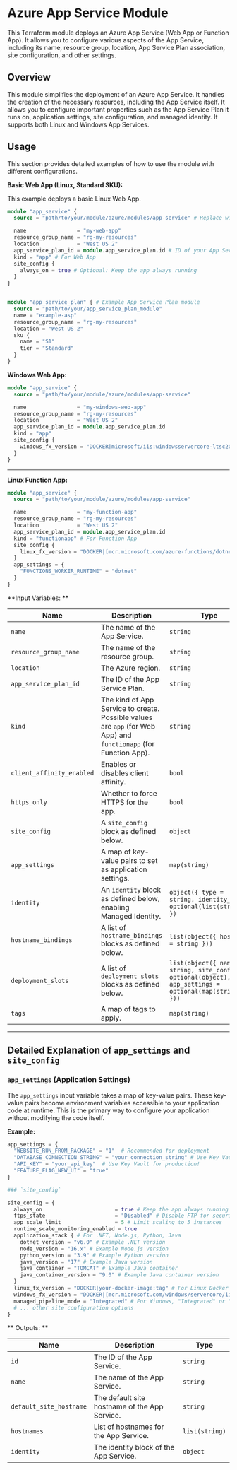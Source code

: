 # Azure App Service Module

This Terraform module deploys an Azure App Service (Web App or Function App). It allows you to configure various aspects of the App Service, including its name, resource group, location, App Service Plan association, site configuration, and other settings.

## Overview

This module simplifies the deployment of an Azure App Service. It handles the creation of the necessary resources, including the App Service itself. It allows you to configure important properties such as the App Service Plan it runs on, application settings, site configuration, and managed identity.  It supports both Linux and Windows App Services.

## Usage

This section provides detailed examples of how to use the module with different configurations.

**Basic Web App (Linux, Standard SKU):**

This example deploys a basic Linux Web App.

```terraform
module "app_service" {
  source = "path/to/your/module/azure/modules/app-service" # Replace with the actual path

  name                = "my-web-app"
  resource_group_name = "rg-my-resources"
  location            = "West US 2"
  app_service_plan_id = module.app_service_plan.id # ID of your App Service Plan
  kind = "app" # For Web App
  site_config {
    always_on = true # Optional: Keep the app always running
  }
}


module "app_service_plan" { # Example App Service Plan module
  source = "path/to/your/app_service_plan_module"
  name = "example-asp"
  resource_group_name = "rg-my-resources"
  location = "West US 2"
  sku {
    name = "S1"
    tier = "Standard"
  }
}

```

**Windows Web App:**

```terraform
module "app_service" {
  source = "path/to/your/module/azure/modules/app-service"

  name                = "my-windows-web-app"
  resource_group_name = "rg-my-resources"
  location            = "West US 2"
  app_service_plan_id = module.app_service_plan.id
  kind = "app"
  site_config {
    windows_fx_version = "DOCKER|microsoft/iis:windowsservercore-ltsc2022" # Example Docker image for Windows
  }
}

```

---

**Linux Function App:**

```terraform
module "app_service" {
  source = "path/to/your/module/azure/modules/app-service"

  name                = "my-function-app"
  resource_group_name = "rg-my-resources"
  location            = "West US 2"
  app_service_plan_id = module.app_service_plan.id
  kind = "functionapp" # For Function App
  site_config {
    linux_fx_version = "DOCKER|[mcr.microsoft.com/azure-functions/dotnet:6](https://www.google.com/search?q=https://mcr.microsoft.com/azure-functions/dotnet:6)" # Example Docker image for .NET 6 Function App
  }
  app_settings = {
    "FUNCTIONS_WORKER_RUNTIME" = "dotnet"
  }
}

```

**Input Variables: **

| Name | Description | Type | Default | Required |
|------|-------------|------|---------|----------|
| `name` | The name of the App Service. | `string` | n/a | yes |
| `resource_group_name` | The name of the resource group. | `string` | n/a | yes |
| `location` | The Azure region. | `string` | n/a | yes |
| `app_service_plan_id` | The ID of the App Service Plan. | `string` | n/a | yes |
| `kind` | The kind of App Service to create. Possible values are `app` (for Web App) and `functionapp` (for Function App). | `string` | `"app"` | no |
| `client_affinity_enabled` | Enables or disables client affinity. | `bool` | `false` | no |
| `https_only` | Whether to force HTTPS for the app. | `bool` | `false` | no |
| `site_config` | A `site_config` block as defined below. | `object` | `{}` | no |
| `app_settings` | A map of key-value pairs to set as application settings. | `map(string)` | `{}` | no |
| `identity` | An `identity` block as defined below, enabling Managed Identity. | `object({ type = string, identity_ids = optional(list(string)) })` | `null` | no |
| `hostname_bindings` | A list of `hostname_bindings` blocks as defined below. | `list(object({ hostname = string }))` | `[]` | no |
| `deployment_slots` | A list of `deployment_slots` blocks as defined below. | `list(object({ name = string, site_config = optional(object), app_settings = optional(map(string)) }))` | `[]` | no |
| `tags` | A map of tags to apply. | `map(string)` | `{}` | no |

---

## Detailed Explanation of `app_settings` and `site_config`

### `app_settings` (Application Settings)

The `app_settings` input variable takes a map of key-value pairs. These key-value pairs become environment variables accessible to your application code at runtime.  This is the primary way to configure your application without modifying the code itself.

**Example:**

```terraform
app_settings = {
  "WEBSITE_RUN_FROM_PACKAGE" = "1"  # Recommended for deployment
  "DATABASE_CONNECTION_STRING" = "your_connection_string" # Use Key Vault for production!
  "API_KEY" = "your_api_key"  # Use Key Vault for production!
  "FEATURE_FLAG_NEW_UI" = "true"
}

### `site_config`

site_config = {
  always_on                       = true # Keep the app always running
  ftps_state                      = "Disabled" # Disable FTP for security
  app_scale_limit                 = 5 # Limit scaling to 5 instances
  runtime_scale_monitoring_enabled = true
  application_stack { # For .NET, Node.js, Python, Java
    dotnet_version = "v6.0" # Example .NET version
    node_version = "16.x" # Example Node.js version
    python_version = "3.9" # Example Python version
    java_version = "17" # Example Java version
    java_container = "TOMCAT" # Example Java container
    java_container_version = "9.0" # Example Java container version
  }
  linux_fx_version = "DOCKER|your-docker-image:tag" # For Linux Docker images
  windows_fx_version = "DOCKER|[mcr.microsoft.com/windows/servercore/iis:windowsservercore-ltsc2022](https://www.google.com/search?q=https://mcr.microsoft.com/windows/servercore/iis:windowsservercore-ltsc2022)" # For Windows Docker images
  managed_pipeline_mode = "Integrated" # For Windows, "Integrated" or "Classic"
  # ... other site configuration options
}

```

** Outputs: **

| Name | Description | Type |
|------|-------------|------|
| `id` | The ID of the App Service. | `string` |
| `name` | The name of the App Service. | `string` |
| `default_site_hostname` | The default site hostname of the App Service. | `string` |
| `hostnames` | List of hostnames for the App Service. | `list(string)` |
| `identity` | The identity block of the App Service. | `object` |

